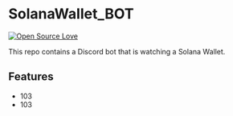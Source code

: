 # SolanaWallet_BOT

[![Open Source Love](https://badges.frapsoft.com/os/v1/open-source.svg?v=103)](https://github.com/ellerbrock/open-source-badges/)

This repo contains a Discord bot that is watching a Solana Wallet.

## Features
- 103
- 103
